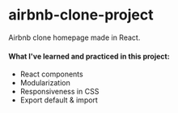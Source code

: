 # airbnb-clone-project

Airbnb clone homepage made in React.

#### What I've learned and practiced in this project:
- React components
- Modularization
- Responsiveness in CSS
- Export default & import
